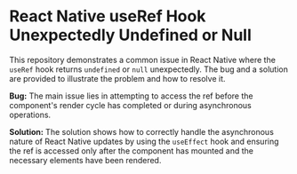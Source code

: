 # React Native useRef Hook Unexpectedly Undefined or Null

This repository demonstrates a common issue in React Native where the `useRef` hook returns `undefined` or `null` unexpectedly. The bug and a solution are provided to illustrate the problem and how to resolve it.

**Bug:** The main issue lies in attempting to access the ref before the component's render cycle has completed or during asynchronous operations.

**Solution:** The solution shows how to correctly handle the asynchronous nature of React Native updates by using the `useEffect` hook and ensuring the ref is accessed only after the component has mounted and the necessary elements have been rendered.